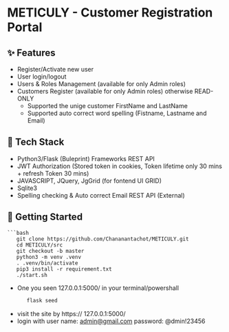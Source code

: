 # METICULY - Customer Registration Portal

## ✨ Features
- Register/Activate new user
- User login/logout
- Users & Roles Management  (available for only Admin roles)
- Customers Register (available for only Admin roles) otherwise READ-ONLY
  - Supported the unige customer FirstName and LastName
  - Supported auto correct word spelling (Fistname, Lastname and Email) 


## 🧰 Tech Stack
  - Python3/Flask (Buleprint) Frameworks REST API
  - JWT Authorization (Stored token in cookies, Token lifetime only 30 mins + refresh Token 30 mins)
  - JAVASCRIPT, JQuery, JgGrid (for fontend UI GRID)
  - Sqlite3
  - Spelling checking & Auto correct Email REST API (External)

## 🚀 Getting Started
    ```bash
       git clone https://github.com/Chananantachot/METICULY.git
       cd METICULY/src
       git checkout -b master
       python3 -m venv .venv
       . .venv/bin/activate
       pip3 install -r requirement.txt
       ./start.sh
     
  - One you seen 127.0.0.1:5000/ in your terminal/powershall 
    ```bash
       flask seed

 - visit the site by https:// 127.0.0.1:5000/
 - login with
     user name: admin@gmail.com
     password:  @dmin!23456
      
  
